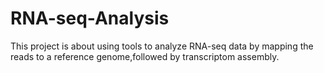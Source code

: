 # RNA-seq-Analysis
This project is about using tools to analyze RNA-seq data by mapping the reads to a reference genome,followed by transcriptom assembly.
